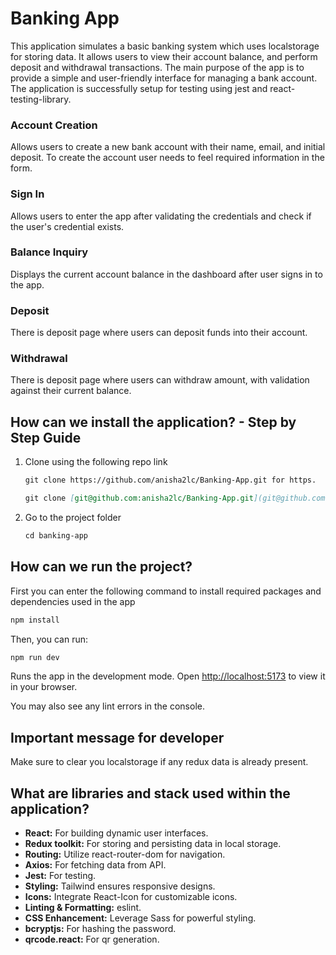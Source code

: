 # Banking App

This application simulates a basic banking system which uses localstorage for storing data. It allows users to view their account balance, and perform deposit and withdrawal transactions. The main purpose of the app is to provide a simple and user-friendly interface for managing a bank account. The application is successfully setup for testing using jest and react-testing-library.

### Account Creation
Allows users to create a new bank account with their name, email, and initial deposit. To create the account user needs to feel required information in the form.

### Sign In
Allows users to enter the app after validating the credentials and check if the user's credential exists.

### Balance Inquiry
Displays the current account balance in the dashboard after user signs in to the app.

### Deposit
There is deposit page where users can deposit funds into their account.

### Withdrawal
There is deposit page where users can withdraw amount, with validation against their current balance.


## How can we install the application? - Step by Step Guide

1. Clone using the following repo link

   ```md
   git clone https://github.com/anisha2lc/Banking-App.git for https.

   git clone [git@github.com:anisha2lc/Banking-App.git](git@github.com:anisha2lc/Banking-App.git) for ssh.
   
   ```

2. Go to the project folder

   ```md
   cd banking-app
   ```

## How can we run the project?

First you can enter the following command to install required packages and dependencies used in the app
   ```md
   npm install
   ```

Then, you can run:

   ```md
   npm run dev
   ```

Runs the app in the development mode.
 Open [http://localhost:5173](http://localhost:5173) to view it in your browser.

You may also see any lint errors in the console.

## Important message for developer

Make sure to clear you localstorage if any redux data is already present.

## What are libraries and stack used within the application?

- **React:** For building dynamic user interfaces.
- **Redux toolkit:** For storing and persisting data in local storage. 
- **Routing:** Utilize react-router-dom for navigation.
- **Axios:** For fetching data from API.
- **Jest:** For testing.
- **Styling:** Tailwind ensures responsive designs.
- **Icons:** Integrate React-Icon for customizable icons.
- **Linting & Formatting:** eslint.
- **CSS Enhancement:** Leverage Sass for powerful styling.
- **bcryptjs:** For hashing the password.
- **qrcode.react:** For qr generation.


